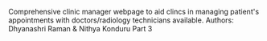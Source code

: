 Comprehensive clinic manager webpage to aid clincs in managing patient's appointments with doctors/radiology technicians available.
Authors: Dhyanashri Raman & Nithya Konduru
Part 3
